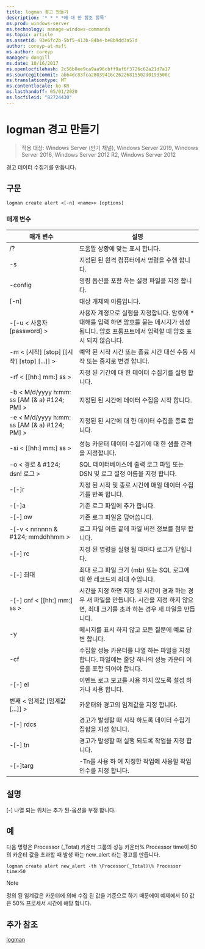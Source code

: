 ```yaml
---
title: logman 경고 만들기
description: '* * * *에 대 한 참조 항목'
ms.prod: windows-server
ms.technology: manage-windows-commands
ms.topic: article
ms.assetid: 93e6fc2b-5bf5-413b-84b4-be8b9dd3a57d
author: coreyp-at-msft
ms.author: coreyp
manager: dongill
ms.date: 10/16/2017
ms.openlocfilehash: 2c56b8ee9ca9aa96cbff9af6f3726c62a21d7a17
ms.sourcegitcommit: ab64dc83fca28039416c26226815502d0193500c
ms.translationtype: MT
ms.contentlocale: ko-KR
ms.lasthandoff: 05/01/2020
ms.locfileid: "82724430"
---
```

# <a name="logman-create-alert"></a>logman 경고 만들기

> 적용 대상: Windows Server (반기 채널), Windows Server 2019, Windows Server 2016, Windows Server 2012 R2, Windows Server 2012

경고 데이터 수집기를 만듭니다.  

## <a name="syntax"></a>구문  
```  
logman create alert <[-n] <name>> [options]  
```  
### <a name="parameters"></a>매개 변수  

|                 매개 변수                  |                                                                               설명                                                                               |
|--------------------------------------------|-------------------------------------------------------------------------------------------------------------------------------------------------------------------------|
|                     /?                     |                                                                    도움말 상황에 맞는 표시 합니다.                                                                     |
|             -s<computer name>             |                                                          지정된 된 원격 컴퓨터에서 명령을 수행 합니다.                                                          |
|              -config <value>               |                                                         명령 옵션을 포함 하는 설정 파일을 지정 합니다.                                                         |
|                [-n]<name>                 |                                                                       대상 개체의 이름입니다.                                                                        |
|          -[-u < 사용자 [password] >           | 사용자 계정으로 실행을 지정합니다. 암호에 \* 대해를 입력 하면 암호를 묻는 메시지가 생성 됩니다. 암호 프롬프트에서 입력할 때 암호 표시 되지 않습니다. |
| -m < [시작] [stop] [[시작] [stop] [...]] > |                                                예약 된 시작 시간 또는 종료 시간 대신 수동 시작 또는 중지로 변경 합니다.                                                 |
|             -rf < [[hh:] mm:] ss >             |                                                        지정 된 기간에 대 한 데이터 수집기를 실행 합니다.                                                         |
|     -b < M/d/yyyy h:mm: ss [AM (& a) #124; PM] >      |                                                              지정된 된 시간에 데이터 수집을 시작 합니다.                                                               |
|     -e < M/d/yyyy h:mm: ss [AM (& a) #124; PM] >      |                                                               지정된 된 시간에 대 한 데이터 수집을 종료 합니다.                                                                |
|             -si < [[hh:] mm:] ss >             |                                                 성능 카운터 데이터 수집기에 대 한 샘플 간격을 지정합니다.                                                  |
|           -o < 경로 & #124; dsn! 로그 >           |                                              SQL 데이터베이스에 출력 로그 파일 또는 DSN 및 로그 설정 이름을 지정 합니다.                                               |
|                   -[-]r                    |                                                  지정 된 시작 및 종료 시간에 매일 데이터 수집기를 반복 합니다.                                                  |
|                   -[-]a                    |                                                                     기존 로그 파일에 추가 합니다.                                                                     |
|                   -[-] ow                   |                                                                     기존 로그 파일을 덮어씁니다.                                                                     |
|        -[-v < nnnnnn & #124; mmddhhmm >        |                                                   로그 파일 이름 끝에 파일 버전 정보를 첨부 합니다.                                                   |
|               -[-] rc<task>                |                                                         지정 된 명령을 실행 될 때마다 로그가 닫힙니다.                                                          |
|              -[-] 최대 <value>               |                                                 최대 로그 파일 크기 (mb) 또는 SQL 로그에 대 한 레코드의 최대 수입니다.                                                  |
|           -[-] cnf < [[hh:] mm:] ss >           |     시간을 지정 하면 지정 된 시간이 경과 하는 경우 새 파일을 만듭니다. 시간을 지정 하지 않으면, 최대 크기를 초과 하는 경우 새 파일을 만듭니다.     |
|                     -y                     |                                                             메시지를 표시 하지 않고 모든 질문에 예로 답변 합니다.                                                              |
|               -cf<filename>               |                       수집할 성능 카운터를 나열 하는 파일을 지정 합니다. 파일에는 줄당 하나의 성능 카운터 이름을 포함 되어야 합니다.                        |
|                   -[-] el                   |                                                                이벤트 로그 보고를 사용 하지 않도록 설정 하거나 사용 합니다.                                                                 |
|     번째 < 임계값 [임계값 [...]] >      |                                                        카운터와 경고의 임계값을 지정 합니다.                                                        |
|              -[-] rdcs<name>               |                                                     경고가 발생할 때 시작 하도록 데이터 수집기 집합을 지정 합니다.                                                      |
|               -[-] tn<task>                |                                                             경고가 발생할 때 실행 되도록 작업을 지정 합니다.                                                              |
|            -[-]targ<argument>             |                                               -Tn를 사용 하 여 지정한 작업에 사용할 작업 인수를 지정 합니다.                                                |

## <a name="remarks"></a>설명  
[-] 나열 되는 위치는 추가 된-옵션을 부정 합니다.  
## <a name="examples"></a>예  
다음 명령은 Processor (_Total) 카운터 그룹의 성능 카운터% Processor time이 50의 카운터 값을 초과할 때 발생 하는 new_alert 라는 경고를 만듭니다.  
```  
logman create alert new_alert -th \Processor(_Total)\% Processor time>50  
```  
> [!NOTE]
> 정의 된 임계값은 카운터에 의해 수집 된 값을 기준으로 하기 때문에이 예제에서 50 값은 50% 프로세서 시간에 해당 합니다.  
> ## <a name="additional-references"></a>추가 참조  
> [logman](logman.md)  
